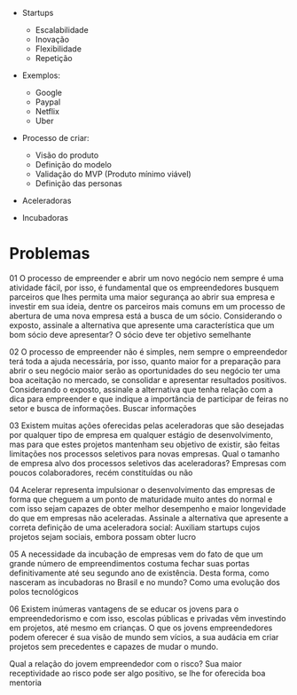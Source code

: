 - Startups
	- Escalabilidade
	- Inovação
	- Flexibilidade
	- Repetição

- Exemplos:
	- Google
	- Paypal
	- Netflix
	- Uber

- Processo de criar:
	- Visão do produto
	- Definição do modelo
	- Validação do MVP (Produto mínimo viável)
	- Definição das personas

- Aceleradoras
- Incubadoras

# Problemas
01
O processo de empreender e abrir um novo negócio nem sempre é uma atividade fácil, por isso, é fundamental que os empreendedores busquem parceiros que lhes permita uma maior segurança ao abrir sua empresa e investir em sua ideia, dentre os parceiros mais comuns em um processo de abertura de uma nova empresa está a busca de um sócio. Considerando o exposto, assinale a alternativa que apresente uma característica que um bom sócio deve apresentar?
O sócio deve ter objetivo semelhante

02
O processo de empreender não é simples, nem sempre o empreendedor terá toda a ajuda necessária, por isso, quanto maior for a preparação para abrir o seu negócio maior serão as oportunidades do seu negócio ter uma boa aceitação no mercado, se consolidar e apresentar resultados positivos. Considerando o exposto, assinale a alternativa que tenha relação com a dica para empreender e que indique a importância de participar de feiras no setor e busca de informações.
Buscar informações

03
Existem muitas ações oferecidas pelas aceleradoras que são desejadas por qualquer tipo de empresa em qualquer estágio de desenvolvimento, mas para que estes projetos mantenham seu objetivo de existir, são feitas limitações nos processos seletivos para novas empresas. Qual o tamanho de empresa alvo dos processos seletivos das aceleradoras?
Empresas com poucos colaboradores, recém constituídas ou não

04
Acelerar representa impulsionar o desenvolvimento das empresas de forma que cheguem a um ponto de maturidade muito antes do normal e com isso sejam capazes de obter melhor desempenho e maior longevidade do que em empresas não aceleradas. Assinale a alternativa que apresente a correta definição de uma aceleradora social:
Auxiliam startups cujos projetos sejam sociais, embora possam obter lucro

05
A necessidade da incubação de empresas vem do fato de que um grande número de empreendimentos costuma fechar suas portas definitivamente até seu segundo ano de existência. Desta forma, como nasceram as incubadoras no Brasil e no mundo?
Como uma evolução dos polos tecnológicos

06
Existem inúmeras vantagens de se educar os jovens para o empreendedorismo e com isso, escolas públicas e privadas vêm investindo em projetos, até mesmo em crianças. O que os jovens empreendedores podem oferecer é sua visão de mundo sem vícios, a sua audácia em criar projetos sem precedentes e capazes de mudar o mundo.

Qual a relação do jovem empreendedor com o risco?
Sua maior receptividade ao risco pode ser algo positivo, se lhe for oferecida boa mentoria


